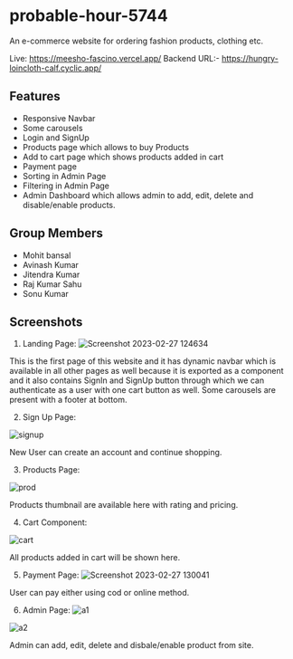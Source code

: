 # probable-hour-5744



An e-commerce website for ordering fashion products, clothing etc.

Live: https://meesho-fascino.vercel.app/
Backend URL:- https://hungry-loincloth-calf.cyclic.app/

## Features

 - Responsive Navbar
 - Some carousels
 - Login and SignUp
 - Products page which allows to buy Products
 - Add to cart page which shows products added in cart
 - Payment page 
 - Sorting in Admin Page
 - Filtering in Admin Page
 - Admin Dashboard which allows admin to add, edit, delete and disable/enable products. 
 
 ## Group Members

 - Mohit bansal
 - Avinash Kumar
 - Jitendra Kumar
 - Raj Kumar Sahu
 - Sonu Kumar
 



## Screenshots

1. Landing Page:
![Screenshot 2023-02-27 124634](https://user-images.githubusercontent.com/103637119/221498640-67982356-65b3-4565-9fa2-015cea37cc3e.png)

This is the first page of this website and it has dynamic navbar which is available in all other pages as well because it is exported
as a component and it also contains SignIn and SignUp button through which we can authenticate as a user with one cart button as well.
Some carousels are present with a footer at bottom.

2. Sign Up Page:

![signup](https://user-images.githubusercontent.com/103637119/221499018-db0faa80-1157-4830-b5e1-8f44ef12ede5.png)

New User can create an account and continue shopping.

3.  Products Page:

![prod](https://user-images.githubusercontent.com/103637119/221500585-98c4542d-da6b-4721-bcba-bfcf5b99cee0.png)

Products thumbnail are available here with rating and pricing.

4. Cart Component:

![cart](https://user-images.githubusercontent.com/103637119/221500800-17aaeb78-e85c-416f-8b7a-709d37810388.png)

All products added in cart will be shown here.

5. Payment Page:
![Screenshot 2023-02-27 130041](https://user-images.githubusercontent.com/103637119/221501093-f206fa82-43b8-4e02-a186-8e6bdfc046e3.png)


 

User can pay either using cod or online method.

6. Admin Page:
![a1](https://user-images.githubusercontent.com/103637119/221501555-be05cc0f-20fb-4828-94cc-95436895fbfb.png)

![a2](https://user-images.githubusercontent.com/103637119/221501597-983a291c-2962-4fe8-9d61-ce8566ebffce.png)


Admin can add, edit, delete and disbale/enable product from site.
